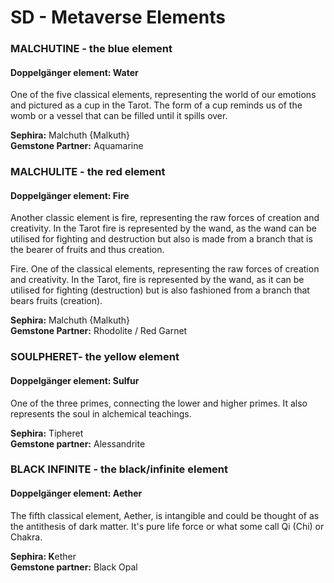 # SD - Metaverse Elements

### MALCHUTINE - the blue element

#### Doppelgänger element: Water 

One of the five classical elements, representing the world of our emotions and pictured as a cup in the Tarot. The form of a cup reminds us of the womb or a vessel that can be filled until it spills over.

**Sephira:** Malchuth {Malkuth}  
**Gemstone Partner:** Aquamarine

### MALCHULITE - the red element

#### Doppelgänger element: Fire  

Another classic element is fire, representing the raw forces of creation and creativity. In the Tarot fire is represented by the wand, as the wand can be utilised for fighting and destruction but also is made from a branch that is the bearer of fruits and thus creation. 

Fire. One of the classical elements, representing the raw forces of creation and creativity. In the Tarot, fire is represented by the wand, as it can be utilised for fighting \(destruction\) but is also fashioned from a branch that bears fruits \(creation\).

**Sephira:** Malchuth {Malkuth}  
**Gemstone Partner:**  Rhodolite / Red Garnet

### SOULPHERET- the yellow element

#### Doppelgänger element: Sulfur

One of the three primes, connecting the lower and higher primes. It also represents the soul in alchemical teachings. 

**Sephira:** Tipheret  
**Gemstone partner:** Alessandrite

### BLACK INFINITE - the black/infinite element

#### Doppelgänger element: Aether

The fifth classical element, Aether, is intangible and could be thought of as the antithesis of dark matter. It's pure life force or what some call Qi \(Chi\) or Chakra.

**Sephira: K**ether  
**Gemstone partner:** Black Opal

